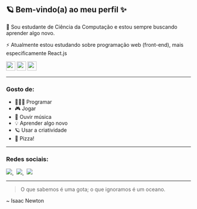 <h2>🪐 Bem-vindo(a) ao meu perfil ✨</h2>

<!--
**berchior404/berchior404** is a ✨ _special_ ✨ repository because its `README.md` (this file) appears on your GitHub profile.
-->

<p>📖 Sou estudante de Ciência da Computação e estou sempre buscando aprender algo novo.</p>
<p>⚡ Atualmente estou estudando sobre programação web (front-end), mais especificamente React.js</p>

<div>
<img width=25 height=25 src="https://cdn.jsdelivr.net/gh/devicons/devicon@latest/icons/react/react-original.svg" />
<img width=25 height=25 src="https://cdn.jsdelivr.net/gh/devicons/devicon@latest/icons/javascript/javascript-original.svg" />
<img width=25 height=25 src="https://cdn.jsdelivr.net/gh/devicons/devicon@latest/icons/html5/html5-original.svg" />        
</div>

<hr>

<h3>Gosto de:</h3>
<ul>
  <li>👨🏾‍💻 Programar</li>
  <li>🎮 Jogar</li>
  <li>🎵 Ouvir música</li>
  <li>💡 Aprender algo novo</li>
  <li>🪐 Usar a criatividade</li>
  <li>🍕 Pizza!</li>
</ul>

<hr>

<h3>Redes sociais:</h3>

<a href="https://www.linkedin.com/in/ph-bc/">
<img src=https://img.shields.io/badge/linkedin-%230077B5.svg?style=for-the-badge&logo=linkedin&logoColor=white />
</a>
&nbsp;
<a href="https://www.instagram.com/https.pedrocs/">
<img src="https://img.shields.io/badge/Instagram-%23E4405F.svg?style=for-the-badge&logo=Instagram&logoColor=white" />
</a>
&nbsp;
<a href="https://discord.com/users/401576105489858560">
<img src="https://img.shields.io/badge/Discord-%235865F2.svg?style=for-the-badge&logo=discord&logoColor=white" />
</a>

<hr>

<blockquote>O que sabemos é uma gota; o que ignoramos é um oceano.</blockquote>
<span>~ Isaac Newton</span>
